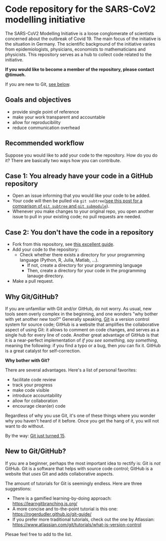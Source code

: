 # Code repository for the SARS-CoV2 modelling initiative

The SARS-CoV2 Modelling Initiative is a loose conglomerate of scientists concerned about the outbreak of Covid 19.
The main focus of the initiative is the situation in Germany.
The scientific background of the initiative varies from epidemiologists, physicians, economists to mathematicians and physicists.
This repository serves as a hub to collect code related to the initiative.

__If you would like to become a member of the repository, please contact @timueh.__

If you are new to Git, [see below](#why-git/github).

## Goals and objectives

- provide single point of reference
- make your work transparent and accountable
- allow for reproducibility
- reduce communication overhead

## Recommended workflow

Suppose you would like to add your code to the repository.
How do you do it?
There are basically two ways how you can contribute.

## Case 1: You already have your code in a GitHub repository

- Open an issue informing that you would like your code to be added.
- Your code will then be pulled via `git subtree`([see this post for a comparison of `git subtree` and `git submodule`](https://codewinsarguments.co/2016/05/01/git-submodules-vs-git-subtrees/)).
- Whenever you make changes to your original repo, you open another issue to pull in your existing code; no pull requests are needed.

## Case 2: You don't have the code in a repository

- Fork from this repository, see [this excellent guide](https://guides.github.com/activities/forking/).
- Add your code to the repository:
    - Check whether there exists a directory for your programming language (Python, R, Julia, Matlab, ...).
        - If not, create a directory for your programming language
        - Then, create a directory for your code in the programming lanauge directory.
- Make a pull request.

## Why Git/GitHub?

If you are unfamiliar with Git and/or GitHub, do not worry.
As usual, new tools seem overly complex in the beginning, and one wonders "why bother with yet another new tool?"
Generally speaking, [Git](https://en.wikipedia.org/wiki/Git) is a version control system for source code;
GitHub is a website that amplifies the collaborative aspect of using Git: it allows to comment on code changes, and serves as a single hub for every line of code.
Another great advantage of GitHub is that it is a near-perfect implementation of *if you see something, say something*, meaning the following: if you find a typo or a bug, then *you* can fix it.
GitHub is a great catalyst for self-correction.

__Why bother with Git?__

There are several advantages.
Here's a list of personal favorites:
- facilitate code review
- track your progress
- make code visible
- introduce accountability
- allow for collaboration
- encourage clean(er) code

Regardless of why you use Git, it's one of these things where you wonder why you haven't heard of it before.
Once you get the hang of it, you will not want to do without.

By the way: [Git just turned 15](https://www.heise.de/developer/meldung/15-Jahre-Git-Die-Versionsverwaltung-fuer-Quellcode-hat-Wurzeln-geschlagen-4698023.html). 

## New to Git/GitHub?

If you are a beginner, perhaps the most important idea to rectify is: Git is *not* GitHub.
Git is a software that helps with source code control; GitHub is a website that *uses* Git and adds collaborative aspects.

The amount of tutorials for Git is seemingly endless.
Here are three suggestions:
- There is a gamified learning-by-doing approach: https://learngitbranching.js.org/
- A more concise and to-the-point tutorial is this one: https://rogerdudler.github.io/git-guide/
- If you prefer more traditional tutorials, check out the one by Atlassian: https://www.atlassian.com/git/tutorials/what-is-version-control

Plesae feel free to add to the list.


